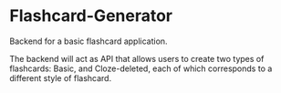 # Flashcard-Generator

Backend for a basic flashcard application.

The backend will act as API that allows users to create two types of flashcards: Basic, and Cloze-deleted, each of which corresponds to a different style of flashcard.